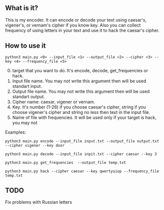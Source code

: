 
  What is it?
  -----------

  This is my encoder. It can encode or decode your text using caesar's, vigener's, or vernam's cipher if you know key.
  Also you can collect frequency of using letters in your text and use it to hack the caesar's cipher.

  How to use it
  -------------

  ```
  python3 main.py <0> --input_file <1> --output_file <2> --cipher <3> --key <4> --frequency_file <5>
  ```
  0) target that you want to do. It's encode, decode, get_frequencies or hack.
  1) Input file name. You may not write this argument then will be used standart input.
  2) Output file name. You may not write this argument then will be used standart output.
  3) Cipher name: caesar, vigener or vernam.
  4) Key. It's number (1-26) if you choose caesar's cipher, string if you choose vigener's cipher and string no less then text in the input file.
  5) Name of file with frequencies. It will be used only if your target is hack, you may not 
  
  Examples:
  ```
  python3 main.py encode --input_file input.txt --output_file output.txt --cipher vigener --key door
  ```
  ```
  python3 main.py decode --input_file inpit.txt --cipher caesar --key 3
  ```
  ```
  python3 main.py get_frequencies  --output_file temp.txt
  ```
  ```
  python3 main.py hack --cipher caesar --key qwertyuiop --frequency_file temp.txt
  ```

  TODO
  ----
  Fix problems with Russian letters